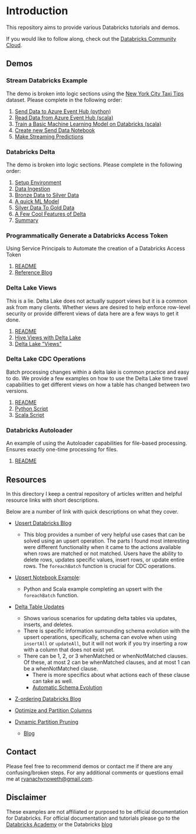 # Introduction

This repository aims to provide various Databricks tutorials and demos.  

If you would like to follow along, check out the [Databricks Community Cloud](https://community.cloud.databricks.com/).

## Demos

### Stream Databricks Example
The demo is broken into logic sections using the [New York City Taxi Tips](https://www.kaggle.com/dhimananubhav/predicting-taxi-tip-rates-in-nyc) dataset. Please complete in the following order:  
1. [Send Data to Azure Event Hub (python)](./streaming_walkthrough/Docs/01_SendStreamingWithDatabricks.md)
1. [Read Data from Azure Event Hub (scala)](./streaming_walkthrough/Docs/02_ReadStreamingData.md)
1. [Train a Basic Machine Learning Model on Databricks (scala)](./streaming_walkthrough/Docs/03_TrainMachineLearningModel.md)
1. [Create new Send Data Notebook](./streaming_walkthrough/Docs/04_ModifedStreamingData.md)
1. [Make Streaming Predictions](./streaming_walkthrough/Docs/05_MakeStreamingPredictions.md)


### Databricks Delta 
The demo is broken into logic sections. Please complete in the following order:  
1. [Setup Environment](./delta_lake_intro/Docs/01_CreateEnironment.md)
1. [Data Ingestion](./delta_lake_intro/Docs/02_SetupDataIngestion.md)
1. [Bronze Data to Silver Data](./delta_lake_intro/Docs/03_BronzeToSilver.md)
1. [A quick ML Model](./delta_lake_intro/Docs/04_MachineLearningWithDeltaLake.md)
1. [Silver Data To Gold Data](./delta_lake_intro/Docs/05_SilverToGold.md)
1. [A Few Cool Features of Delta](./delta_lake_intro/Docs/06_DeltaFeatures.md)
1. [Summary](./delta_lake_intro/Docs/07_Summary.md)


### Programmatically Generate a Databricks Access Token
Using Service Principals to Automate the creation of a Databricks Access Token
1. [README](./generate_access_token)
1. [Reference Blog](https://cloudarchitected.com/2020/01/using-azure-ad-with-the-azure-databricks-api/)



### Delta Lake Views
This is a lie. Delta Lake does not actually support views but it is a common ask from many clients. Whether views are desired to help enforce row-level security or provide different views of data here are a few ways to get it done.
1. [README](./delta_lake_views)  
1. [Hive Views with Delta Lake](./delta_lake_views/HiveViews.py)
1. [Delta Lake "Views"](./delta_lake_views/DeltaLakeTablesAsViews.py)


### Delta Lake CDC Operations  
Batch processing changes within a delta lake is common practice and easy to do. We provide a few examples on how to use the Delta Lake time travel capabilities to get different views on how a table has changed between two versions. 
1. [README](./delta_lake_cdc)
1. [Python Script](./delta_lake_cdc/cdc_example_python.py)
1. [Scala Script](./delta_lake_cdc/cdc_example_scala.scala)


### Databricks Autoloader
An example of using the Autoloader capabilities for file-based processing. Ensures exactly one-time processing for files.  
1. [README](./databricks_autoloader)


## Resources

In this directory I keep a central repository of articles written and helpful resource links with short descriptions. 

Below are a number of link with quick descriptions on what they cover. 
- [Upsert Databricks Blog](https://databricks.com/blog/2019/03/19/efficient-upserts-into-data-lakes-databricks-delta.html)
    - This blog provides a number of very helpful use cases that can be solved using an upsert operation. The parts I found most interesting were different functionality when it came to the actions available when rows are matched or not matched. Users have the ability to delete rows, updates specific values, insert rows, or update entire rows. The `foreachBatch` function is crucial for CDC operations. 

- [Upsert Notebook Example](https://docs.databricks.com/_static/notebooks/merge-in-streaming.html):
    - Python and Scala example completing an upsert with the `foreachBatch` function. 

- [Delta Table Updates](https://docs.databricks.com/delta/delta-update.html)
    - Shows various scenarios for updating delta tables via updates, inserts, and deletes. 
    - There is specific information surrounding schema evolution with the upsert operations, specifically, schema can evolve when using `insertAll` or `updateAll`, but it will not work if you try inserting a row with a column that does not exist yet. 
    - There can be 1, 2, or 3 whenMatched or whenNotMatched clauses. Of these, at most 2 can be whenMatched clauses, and at most 1 can be a whenNotMatched clause.
        - There is more specifics about what actions each of these clause can take as well. 
        - [Automatic Schema Evolution](https://docs.databricks.com/delta/delta-update.html#merge-schema-evolution)

- [Z-ordering Databricks Blog](https://databricks.com/blog/2018/07/31/processing-petabytes-of-data-in-seconds-with-databricks-delta.html)

- [Optimize and Partition Columns](https://docs.databricks.com/delta/best-practices.html#compact-files)

- [Dynamic Partition Pruning](https://kb.databricks.com/delta/delta-merge-into.html#)
    - [Blog](https://databricks.com/blog/2020/04/30/faster-sql-queries-on-delta-lake-with-dynamic-file-pruning.html)

## Contact
Please feel free to recommend demos or contact me if there are any confusing/broken steps. For any additional comments or questions email me at ryanachynoweth@gmail.com. 

## Disclaimer

These examples are not affiliated or purposed to be official documentation for Databricks. For official documentation and tutorials please go to the [Databricks Academy](https://academy.databricks.com/) or the Databricks [blog](https://databricks.com/blog)
